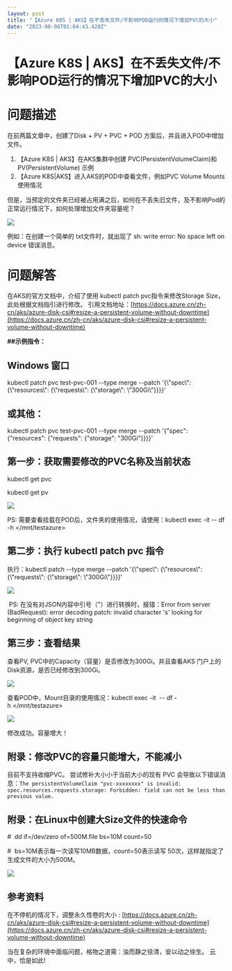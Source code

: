 ```yaml
---
layout: post
title: "【Azure K8S | AKS】在不丢失文件/不影响POD运行的情况下增加PVC的大小"
date: "2023-08-08T01:04:43.420Z"
---
```

【Azure K8S | AKS】在不丢失文件/不影响POD运行的情况下增加PVC的大小
============================================

问题描述
====

在前两篇文章中，创建了Disk + PV + PVC + POD 方案后，并且进入POD中增加文件。

1.  【Azure K8S | AKS】在AKS集群中创建 PVC(PersistentVolumeClaim)和 PV(PersistentVolume) 示例
2.  【Azure K8S|AKS】进入AKS的POD中查看文件，例如PVC Volume Mounts使用情况

但是，当预定的文件夹已经被占用满之后，如何在不丢失旧文件，及不影响Pod的正常运行情况下，如何处理增加文件夹容量呢？

![](https://img2023.cnblogs.com/blog/2127802/202308/2127802-20230807190122438-1087133580.png)

例如：在创建一个简单的 txt文件时，就出现了 sh: write error: No space left on device 错误消息。 

问题解答
====

在AKS的官方文档中，介绍了使用 kubectl patch pvc指令来修改Storage Size，此处根据文档指引进行修改。 引用文档地址：[https://docs.azure.cn/zh-cn/aks/azure-disk-csi#resize-a-persistent-volume-without-downtime](https://docs.azure.cn/zh-cn/aks/azure-disk-csi#resize-a-persistent-volume-without-downtime)

**##示例指令：**
## Windows 窗口
kubectl patch pvc test\-pvc-001 --type merge --patch '{\\"spec\\": {\\"resources\\": {\\"requests\\": {\\"storage\\": \\"300Gi\\"}}}}'

## 或其他：
kubectl patch pvc test\-pvc-001 --type merge --patch '{"spec": {"resources": {"requests": {"storage": "300Gi"}}}}'

第一步：获取需要修改的PVC名称及当前状态
---------------------

kubectl get pvc

kubectl get pv

![](https://img2023.cnblogs.com/blog/2127802/202308/2127802-20230807191449921-1152412932.png)

PS: 需要查看挂载在POD后，文件夹的使用情况，请使用：kubectl exec -it <mypod-pv-pvc-test> -- df -h </mnt/testazure> 

第二步：执行 kubectl patch pvc 指令
---------------------------

执行：kubectl patch <pvc test-pvc-001> --type merge --patch '{\\"spec\\": {\\"resources\\": {\\"requests\\": {\\"storage\\": \\"300Gi\\"}}}}' 

![](https://img2023.cnblogs.com/blog/2127802/202308/2127802-20230807191859520-1584423373.png)

 PS: 在没有对JSON内容中引号（"）进行转换时，报错：Error from server (BadRequest): error decoding patch: invalid character 's' looking for beginning of object key string

第三步：查看结果
--------

查看PV, PVC中的Capacity（容量）是否修改为300Gi。并且查看AKS 门户上的Disk资源，是否已经修改到300Gi。

![](https://img2023.cnblogs.com/blog/2127802/202308/2127802-20230807192403175-1600973324.png)

查看POD中，Mount目录的使用情况：kubectl exec -it <mypod-pv-pvc-test> -- df -h </mnt/testazure> 

![](https://img2023.cnblogs.com/blog/2127802/202308/2127802-20230807192550425-810830536.png)

修改成功。容量增大！

附录：修改PVC的容量只能增大，不能减小
--------------------

目前不支持收缩PVC。 尝试修补大小小于当前大小的现有 PVC 会导致以下错误消息：`The persistentVolumeClaim "pvc-xxxxxxxx" is invalid: spec.resources.requests.storage: Forbidden: field can not be less than previous value.`

附录：在Linux中创建大Size文件的快速命令
------------------------

#  dd if=/dev/zero of=500M.file bs=10M count=50

#  bs=10M表示每一次读写10MB数据，count=50表示读写 50次，这样就指定了生成文件的大小为500M。 

![](https://img2023.cnblogs.com/blog/2127802/202308/2127802-20230807193148662-614721450.png)

参考资料
----

在不停机的情况下，调整永久性卷的大小 : [https://docs.azure.cn/zh-cn/aks/azure-disk-csi#resize-a-persistent-volume-without-downtime](https://docs.azure.cn/zh-cn/aks/azure-disk-csi#resize-a-persistent-volume-without-downtime)

当在复杂的环境中面临问题，格物之道需：浊而静之徐清，安以动之徐生。 云中，恰是如此!